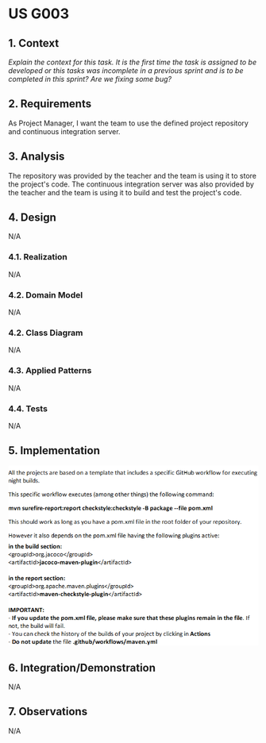 # US G003


## 1. Context

*Explain the context for this task. It is the first time the task is assigned to be developed or this tasks was incomplete in a previous sprint and is to be completed in this sprint? Are we fixing some bug?*

## 2. Requirements

As Project Manager, I want the team to use the defined project repository and continuous integration server.


## 3. Analysis

The repository was provided by the teacher and the team is using it to store the project's code. The continuous integration server was also provided by the teacher and the team is using it to build and test the project's code.
## 4. Design

N/A

### 4.1. Realization
N/A

### 4.2. Domain Model
N/A

### 4.2. Class Diagram
N/A

### 4.3. Applied Patterns
N/A

### 4.4. Tests

N/A

## 5. Implementation

![img_2.png](img_2.png)

## 6. Integration/Demonstration

N/A

## 7. Observations

N/A
